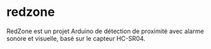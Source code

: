 # redzone
RedZone est un projet Arduino de détection de proximité avec alarme sonore et visuelle, basé sur le capteur HC-SR04.
